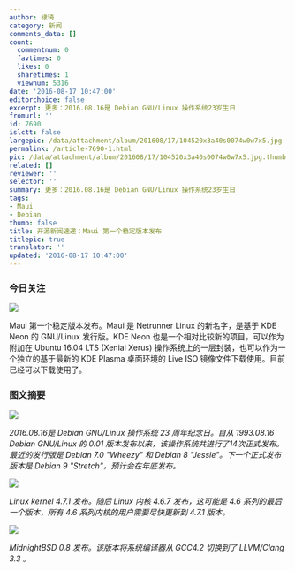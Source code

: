 ```yaml
---
author: 棣琦
category: 新闻
comments_data: []
count:
  commentnum: 0
  favtimes: 0
  likes: 0
  sharetimes: 1
  viewnum: 5316
date: '2016-08-17 10:47:00'
editorchoice: false
excerpt: 更多：2016.08.16是 Debian GNU/Linux 操作系统23岁生日
fromurl: ''
id: 7690
islctt: false
largepic: /data/attachment/album/201608/17/104520x3a40s0074w0w7x5.jpg
permalink: /article-7690-1.html
pic: /data/attachment/album/201608/17/104520x3a40s0074w0w7x5.jpg.thumb.jpg
related: []
reviewer: ''
selector: ''
summary: 更多：2016.08.16是 Debian GNU/Linux 操作系统23岁生日
tags:
- Maui
- Debian
thumb: false
title: 开源新闻速递：Maui 第一个稳定版本发布
titlepic: true
translator: ''
updated: '2016-08-17 10:47:00'
---
```


### 今日关注


![](/data/attachment/album/201608/17/104520x3a40s0074w0w7x5.jpg)


Maui 第一个稳定版本发布。Maui 是 Netrunner Linux 的新名字，是基于 KDE Neon 的 GNU/Linux 发行版。KDE Neon 也是一个相对比较新的项目，可以作为附加在 Ubuntu 16.04 LTS (Xenial Xerus) 操作系统上的一层封装，也可以作为一个独立的基于最新的 KDE Plasma 桌面环境的 Live ISO 镜像文件下载使用。目前已经可以下载使用了。


### 图文摘要


![](/data/attachment/album/201608/17/104547aufwjkku68xxll0h.jpg)


*2016.08.16是 Debian GNU/Linux 操作系统 23 周年纪念日。自从 1993.08.16 Debian GNU/Linux 的 0.01 版本发布以来，该操作系统共进行了14次正式发布。最近的发行版是 Debian 7.0 "Wheezy" 和 Debian 8 "Jessie"。下一个正式发布版本是 Debian 9 "Stretch"，预计会在年底发布。*


![](/data/attachment/album/201608/17/104612iw3bg3xwhh3kbcpf.jpg)


*Linux kernel 4.7.1 发布。随后 Linux 内核 4.6.7 发布，这可能是 4.6 系列的最后一个版本，所有 4.6 系列内核的用户需要尽快更新到 4.7.1 版本。*


![](/data/attachment/album/201608/17/104629ztnt99z8sdedjeq8.jpg)


*MidnightBSD 0.8 发布。该版本将系统编译器从 GCC4.2 切换到了 LLVM/Clang 3.3 。*